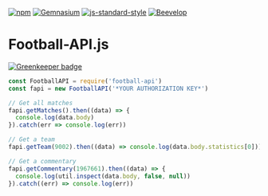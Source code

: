 [![npm](https://img.shields.io/npm/v/football-api.svg?style=flat-square)](https://www.npmjs.com/package/football-api)
[![Gemnasium](https://img.shields.io/gemnasium/beevelop/football-api.svg?style=flat-square)](https://gemnasium.com/beevelop/football-api)
[![js-standard-style](https://img.shields.io/badge/code%20style-standard-brightgreen.svg?style=flat-square)](http://standardjs.com/)
[![Beevelop](https://links.beevelop.com/honey-badge)](https://beevelop.com)

# Football-API.js

[![Greenkeeper badge](https://badges.greenkeeper.io/beevelop/football-api.svg)](https://greenkeeper.io/)

```js
const FootballAPI = require('football-api')
const fapi = new FootballAPI('*YOUR AUTHORIZATION KEY*')

// Get all matches
fapi.getMatches().then((data) => {
  console.log(data.body)
}).catch(err => console.log(err))

// Get a team
fapi.getTeam(9002).then((data) => console.log(data.body.statistics[0]))

// Get a commentary
fapi.getCommentary(1967661).then((data) => {
  console.log(util.inspect(data.body, false, null))
}).catch((err) => console.log(err))
```
